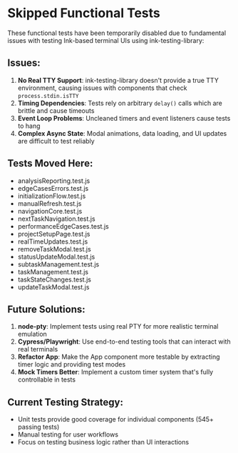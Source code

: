 # Skipped Functional Tests

These functional tests have been temporarily disabled due to fundamental issues with testing Ink-based terminal UIs using ink-testing-library:

## Issues:
1. **No Real TTY Support**: ink-testing-library doesn't provide a true TTY environment, causing issues with components that check `process.stdin.isTTY`
2. **Timing Dependencies**: Tests rely on arbitrary `delay()` calls which are brittle and cause timeouts
3. **Event Loop Problems**: Uncleaned timers and event listeners cause tests to hang
4. **Complex Async State**: Modal animations, data loading, and UI updates are difficult to test reliably

## Tests Moved Here:
- analysisReporting.test.js
- edgeCasesErrors.test.js
- initializationFlow.test.js
- manualRefresh.test.js
- navigationCore.test.js
- nextTaskNavigation.test.js
- performanceEdgeCases.test.js
- projectSetupPage.test.js
- realTimeUpdates.test.js
- removeTaskModal.test.js
- statusUpdateModal.test.js
- subtaskManagement.test.js
- taskManagement.test.js
- taskStateChanges.test.js
- updateTaskModal.test.js

## Future Solutions:
1. **node-pty**: Implement tests using real PTY for more realistic terminal emulation
2. **Cypress/Playwright**: Use end-to-end testing tools that can interact with real terminals
3. **Refactor App**: Make the App component more testable by extracting timer logic and providing test modes
4. **Mock Timers Better**: Implement a custom timer system that's fully controllable in tests

## Current Testing Strategy:
- Unit tests provide good coverage for individual components (545+ passing tests)
- Manual testing for user workflows
- Focus on testing business logic rather than UI interactions